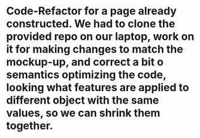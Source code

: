 # Code-Refactor for a page already constructed. We had to clone the provided repo on our  laptop, work on it for making changes  to match the mockup-up, and correct a bit o semantics optimizing the code, looking what features are  applied to different object with the same values, so we can shrink them together.  
